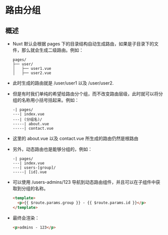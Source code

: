 # 路由分组

## 概述

+ Nuxt 默认会根据 pages 下的目录结构自动生成路由，如果是子目录下的文件，那么就会生成二级路由。例如：

  ```
  pages/
  ├── user/
  │   ├── user1.vue
  │   ├── user2.vue
  ```

+ 此时生成的路由就是 /user/user1 以及 /user/user2.

+ 但是有时我们单纯的希望给路由分个组，而不改变路由层级，此时就可以将分组的名称用小括号括起来。例如：

  ```
  -| pages/
  ---| index.vue
  ---| (分组名)/
  -----| about.vue
  -----| contact.vue
  ```

+ 这里的 about.vue 以及 contact.vue 所生成的路由仍然是根路由

+ 另外，动态路由也是能够分组的，例如：

  ```
  -| pages/
  ---| index.vue
  ---| users-[group]/
  -----| [id].vue
  ```

+ 可以使用 /users-admins/123 导航到动态路由组件，并且可以在子组件中获取到分组的名称。

  ````html
  <template>
    <p>{{ $route.params.group }} - {{ $route.params.id }}</p>
  </template>
  ````

+ 最终会渲染：

  ```html
  <p>admins - 123</p>
  ```
